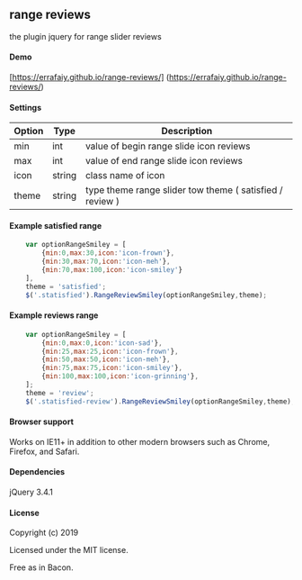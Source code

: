 range reviews
-------

the plugin jquery for range slider reviews

#### Demo 

[https://errafaiy.github.io/range-reviews/] (https://errafaiy.github.io/range-reviews/)

#### Settings

Option | Type |  Description
------ | ---- |  -----------
min    | int  |  value of begin range slide icon reviews
max    | int  |  value of end range slide icon reviews
icon   | string |  class name of icon 
theme  | string | type theme range slider tow theme ( satisfied / review )

#### Example satisfied range

```javascript
    var optionRangeSmiley = [
        {min:0,max:30,icon:'icon-frown'},
        {min:30,max:70,icon:'icon-meh'},
        {min:70,max:100,icon:'icon-smiley'}
    ],
    theme = 'satisfied';
    $('.statisfied').RangeReviewSmiley(optionRangeSmiley,theme);
``` 

#### Example reviews range

```javascript
    var optionRangeSmiley = [
        {min:0,max:0,icon:'icon-sad'},
        {min:25,max:25,icon:'icon-frown'},
        {min:50,max:50,icon:'icon-meh'},
        {min:75,max:75,icon:'icon-smiley'},
        {min:100,max:100,icon:'icon-grinning'},
    ];
    theme = 'review';
    $('.statisfied-review').RangeReviewSmiley(optionRangeSmiley,theme);
``` 

####  Browser support
 Works on IE11+ in addition to other modern browsers such as Chrome, Firefox, and Safari.

####  Dependencies
jQuery 3.4.1

####  License
Copyright (c) 2019 

Licensed under the MIT license.

Free as in Bacon.